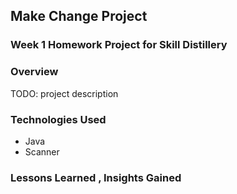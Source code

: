 ## Make Change Project

### Week 1 Homework Project for Skill Distillery
 
### Overview 

TODO: project description

### Technologies Used
 * Java
 * Scanner

### Lessons Learned , Insights Gained